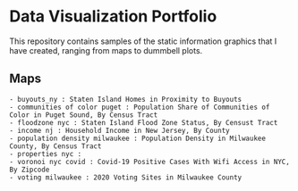 # Data Visualization Portfolio

This repository contains samples of the static information graphics that I have created, ranging from maps to dummbell plots.

## Maps

    - buyouts_ny : Staten Island Homes in Proximity to Buyouts
    - communities of color puget : Population Share of Communities of Color in Puget Sound, By Census Tract
    - floodzone nyc : Staten Island Flood Zone Status, By Censust Tract
    - income nj : Household Income in New Jersey, By County
    - population density milwaukee : Population Density in Milwaukee County, By Census Tract
    - properties nyc : 
    - voronoi nyc covid : Covid-19 Positive Cases With Wifi Access in NYC, By Zipcode
    - voting milwaukee : 2020 Voting Sites in Milwaukee County
